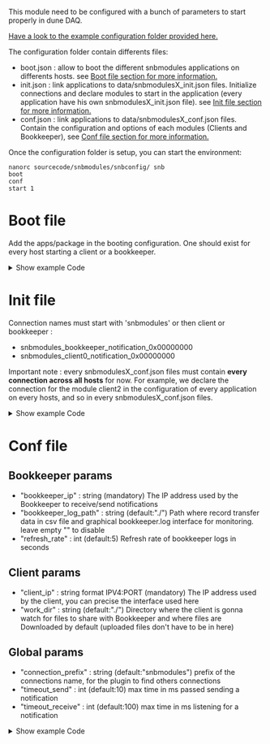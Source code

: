 This module need to be configured with a bunch of parameters to start properly in dune DAQ. 

[Have a look to the example configuration folder provided here.](https://github.com/DUNE-DAQ/snbmodules/tree/leo-initial-merge/snbconfig)

The configuration folder contain differents files:
- boot.json : allow to boot the different snbmodules applications on differents hosts. see [Boot file section for more information.](<#Boot file>)
- init.json : link applications to data/snbmodulesX_init.json files. Initialize connections and declare modules to start in the application (every application have his own snbmodulesX_init.json file). see [Init file section for more information.](<#Init file>)
- conf.json : link applications to data/snbmodulesX_conf.json files. Contain the configuration and options of each modules (Clients and Bookkeeper), see [Conf file section for more information.](<#Conf file>)

Once the configuration folder is setup, you can start the environment:

```
nanorc sourcecode/snbmodules/snbconfig/ snb
boot
conf
start 1
```

# Boot file
Add the apps/package in the booting configuration. One should exist for every host starting a client or a bookkeeper.

<details>
  <summary>Show example Code</summary>

```
"apps": {
        "snbmodules0": {
            "exec": "daq_application_ssh",
            "host": "snbmodules0",
            "port": 3333
        },
        "snbmodules1": {
            "exec": "daq_application_ssh",
            "host": "snbmodules1",
            "port": 3334
        }
    },
    ...
    "hosts-ctrl": {
        "snbmodules0": "hostname",
        "snbmodules1": "hostname"
    },
    "hosts-data": {
        "snbmodules0": "hostname",
        "snbmodules1": "hostname"
    },
```

</details>

# Init file
Connection names must start with 'snbmodules' or  then client or bookkeeper :
- snbmodules_bookkeeper_notification_0x00000000
- snbmodules_client0_notification_0x00000000

Important note : every snbmodulesX_conf.json files must contain **every connection across all hosts** for now. For example, we declare the connection for the module client2 in the configuration of every application on every hosts, and so in every snbmodulesX_conf.json files.

<details>
  <summary>Show example Code</summary>

```
{
    "connections": [
        {
            "connection_type": "kSendRecv",
            "id": {
                "data_type": "notification_t",
                "session": "",
                "uid": "snbmodules_bookkeeper_notification_0x00000000"
            },
            "uri": "tcp://{snbmodules0}:12649"
        },
        {
            "connection_type": "kSendRecv",
            "id": {
                "data_type": "notification_t",
                "session": "",
                "uid": "snbmodules_client0_notification_0x00000000"
            },
            "uri": "tcp://{snbmodules0}:12648"
        },
        {
            "connection_type": "kSendRecv",
            "id": {
                "data_type": "notification_t",
                "session": "",
                "uid": "snbmodules_client1_notification_0x00000001"
            },
            "uri": "tcp://{snbmodules0}:12647"
        },
        {
            "connection_type": "kSendRecv",
            "id": {
                "data_type": "notification_t",
                "session": "",
                "uid": "snbmodules_client2_notification_0x00000002"
            },
            "uri": "tcp://{snbmodules1}:12646"
        }
    ],
    "connectivity_service_interval_ms": 1000,
    "modules": [
        {
            "inst": "bookkeeper",
            "plugin": "SNBTransferBookkeeper"
        },
        {
            "inst": "client0",
            "plugin": "SNBFileTransfer"
        },
        {
            "inst": "client1",
            "plugin": "SNBFileTransfer"
        }
    ],
    "queues": [],
    "use_connectivity_service": false
}
```

</details>

# Conf file
## Bookkeeper params
- "bookkeeper_ip" : string (mandatory) The IP address used by the Bookkeeper to receive/send notifications
- "bookkeeper_log_path" : string (default:"./") Path where record transfer data in csv file and graphical bookkeeper.log interface for monitoring. leave empty "" to disable
- "refresh_rate" : int (default:5) Refresh rate of bookkeeper logs in seconds

## Client params
- "client_ip" : string format IPV4:PORT (mandatory) The IP address used by the client, you can precise the interface used here
- "work_dir" : string (default:"./") Directory where the client is gonna watch for files to share with Bookkeeper and where files are Downloaded by default (uploaded files don't have to be in here)

## Global params
- "connection_prefix" : string (default:"snbmodules") prefix of the connections name, for the plugin to find others connections
- "timeout_send" : int (default:10) max time in ms passed sending a notification
- "timeout_receive" : int (default:100) max time in ms listening for a notification

<details>
  <summary>Show example Code</summary>

```
{
    "modules": [
        {
            "data": {
                "bookkeeper_ip": "192.168.0.106:0",
                "bookkeeper_log_path": "./",
                "connection_prefix": "snbmodules",
                "timeout_send": 100,
                "timeout_receive": 100,
                "refresh_rate": 5
            },
            "match": "bookkeeper"
        },
        {
            "data": {
                "client_ip": "192.168.0.106:5010",
                "work_dir": "/mnt/md1/client0",
                "connection_prefix": "snbmodules",
                "timeout_send": 100,
                "timeout_receive": 100
            },
            "match": "client0"
        },
        {
            "data": {
                "client_ip": "192.168.0.105:5011",
                "work_dir": "/mnt/md1/client1",
                "connection_prefix": "snbmodules",
                "timeout_send": 100,
                "timeout_receive": 100
            },
            "match": "client1"
        }
    ]
}
```

</details>